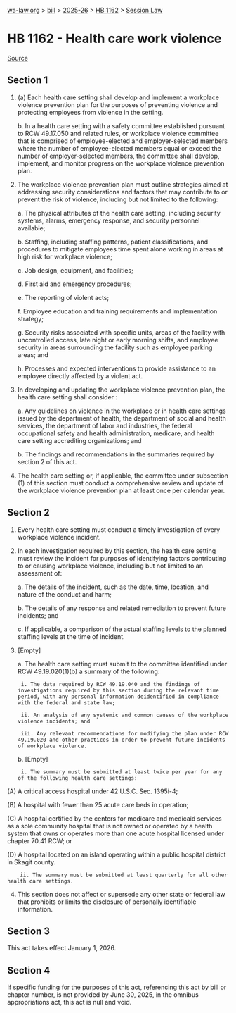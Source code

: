 [wa-law.org](/) > [bill](/bill/) > [2025-26](/bill/2025-26/) > [HB 1162](/bill/2025-26/hb/1162/) > [Session Law](/bill/2025-26/hb/1162/S2.SL/)

# HB 1162 - Health care work violence

[Source](http://lawfilesext.leg.wa.gov/biennium/2025-26/Pdf/Bills/Session%20Laws/House/1162-S2.SL.pdf)

## Section 1
1. (a) Each health care setting shall develop and implement a workplace violence prevention plan for the purposes of preventing violence and protecting employees from violence in the setting.

    b. In a health care setting with a safety committee established pursuant to RCW 49.17.050 and related rules, or workplace violence committee that is comprised of employee-elected and employer-selected members where the number of employee-elected members equal or exceed the number of employer-selected members, the committee shall develop, implement, and monitor progress on the workplace violence prevention plan.

2. The workplace violence prevention plan must outline strategies aimed at addressing security considerations and factors that may contribute to or prevent the risk of violence, including but not limited to the following:

    a. The physical attributes of the health care setting, including security systems, alarms, emergency response, and security personnel available;

    b. Staffing, including staffing patterns, patient classifications, and procedures to mitigate employees time spent alone working in areas at high risk for workplace violence;

    c. Job design, equipment, and facilities;

    d. First aid and emergency procedures;

    e. The reporting of violent acts;

    f. Employee education and training requirements and implementation strategy;

    g. Security risks associated with specific units, areas of the facility with uncontrolled access, late night or early morning shifts, and employee security in areas surrounding the facility such as employee parking areas; and

    h. Processes and expected interventions to provide assistance to an employee directly affected by a violent act.

3.  In developing and updating the workplace violence prevention plan, the health care setting shall consider :

    a. Any guidelines on violence in the workplace or in health care settings issued by the department of health, the department of social and health services, the department of labor and industries, the federal occupational safety and health administration, medicare, and health care setting accrediting organizations; and

    b. The findings and recommendations in the summaries required by section 2 of this act.

4. The health care setting or, if applicable, the committee under subsection (1) of this section must conduct a comprehensive review and update of the workplace violence prevention plan at least once per calendar year.

## Section 2
1. Every health care setting must conduct a timely investigation of every workplace violence incident.

2. In each investigation required by this section, the health care setting must review the incident for purposes of identifying factors contributing to or causing workplace violence, including but not limited to an assessment of:

    a. The details of the incident, such as the date, time, location, and nature of the conduct and harm;

    b. The details of any response and related remediation to prevent future incidents; and

    c. If applicable, a comparison of the actual staffing levels to the planned staffing levels at the time of incident.

3. [Empty]

    a. The health care setting must submit to the committee identified under RCW 49.19.020(1)(b) a summary of the following:

        i. The data required by RCW 49.19.040 and the findings of investigations required by this section during the relevant time period, with any personal information deidentified in compliance with the federal and state law;

        ii. An analysis of any systemic and common causes of the workplace violence incidents; and

        iii. Any relevant recommendations for modifying the plan under RCW 49.19.020 and other practices in order to prevent future incidents of workplace violence.

    b. [Empty]

        i. The summary must be submitted at least twice per year for any of the following health care settings:

(A) A critical access hospital under 42 U.S.C. Sec. 1395i-4;

(B) A hospital with fewer than 25 acute care beds in operation;

(C) A hospital certified by the centers for medicare and medicaid services as a sole community hospital that is not owned or operated by a health system that owns or operates more than one acute hospital licensed under chapter 70.41 RCW; or

(D) A hospital located on an island operating within a public hospital district in Skagit county.

        ii. The summary must be submitted at least quarterly for all other health care settings.

4. This section does not affect or supersede any other state or federal law that prohibits or limits the disclosure of personally identifiable information.

## Section 3
This act takes effect January 1, 2026.

## Section 4
If specific funding for the purposes of this act, referencing this act by bill or chapter number, is not provided by June 30, 2025, in the omnibus appropriations act, this act is null and void.
